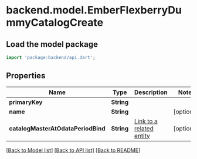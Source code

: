 # backend.model.EmberFlexberryDummyCatalogCreate

## Load the model package
```dart
import 'package:backend/api.dart';
```

## Properties
Name | Type | Description | Notes
------------ | ------------- | ------------- | -------------
**primaryKey** | **String** |  | 
**name** | **String** |  | [optional] 
**catalogMasterAtOdataPeriodBind** | **String** | [Link to a related entity](https://docs.oasis-open.org/odata/odata/v4.01/odata-v4.01-part1-protocol.html#sec_LinktoRelatedEntitiesWhenCreatinganE) | [optional] 

[[Back to Model list]](../README.md#documentation-for-models) [[Back to API list]](../README.md#documentation-for-api-endpoints) [[Back to README]](../README.md)


